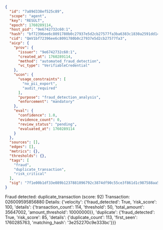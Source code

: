```json
{
  "id": "7a89d338ef525c89",
  "scope": "agent",
  "key": "RESULT",
  "epoch": 1760289114,
  "host_pid": "9e6742732c60:1",
  "hash": "bf72396ee6c8091780b0c27937e5d2cb27577fa3ba6383c1830a2591dd1432b1",
  "cid": "QmV1bf72396ee6c8091780b0c27937e5d2cb27577fa3",
  "aicp": {
    "prov": {
      "issuer": "9e6742732c60:1",
      "created_at": 1760289114,
      "method": "automated_fraud_detection",
      "vc_type": "VerifiableCredential"
    },
    "ucon": {
      "usage_constraints": [
        "no_pii_export",
        "audit_required"
      ],
      "purpose": "fraud_detection_analysis",
      "enforcement": "mandatory"
    },
    "eval": {
      "confidence": 1.0,
      "evidence_count": 0,
      "review_status": "pending",
      "evaluated_at": 1760289114
    }
  },
  "sources": [],
  "edges": [],
  "metrics": {},
  "thresholds": {},
  "tags": [
    "fraud",
    "duplicate_transaction",
    "risk_critical"
  ],
  "sig": "7f1e00b1df33e089b1237881096792c3874df90c55ce3f861d1c987588aa55ec"
}
```

Fraud detected: duplicate_transaction (score: 92)
Transaction: 026009595856880
Details: {'velocity': {'fraud_detected': True, 'risk_score': 100, 'details': {'transaction_count': 114, 'threshold': 50, 'total_amount': 35647002, 'amount_threshold': 10000000}}, 'duplicate': {'fraud_detected': True, 'risk_score': 85, 'details': {'duplicate_count': 113, 'first_seen': 1760285763, 'matching_hash': '3e252270c9e333bc'}}}
